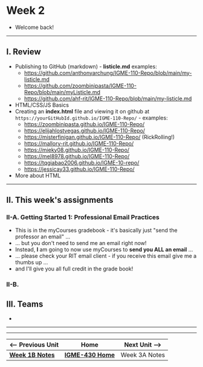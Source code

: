 # Week 2

- Welcome back!

---
  
## I. Review

- Publishing to GitHub (markdown) - **listicle.md** examples:
  - https://github.com/anthonyarchung/IGME-110-Repo/blob/main/my-listicle.md
  - https://github.com/zoombinipasta/IGME-110-Repo/blob/main/myListicle.md
  - https://github.com/ahf-rit/IGME-110-Repo/blob/main/my-listicle.md
- HTML/CSS/JS Basics
- Creating an **index.html** file and viewing it on github at `https://yourGitHubId.github.io/IGME-110-Repo/` - examples:
  - https://zoombinipasta.github.io/IGME-110-Repo/
  - https://elijahlostvegas.github.io/IGME-110-Repo/
  - https://misterfinigan.github.io/IGME-110-Repo/ (RickRolling!)
  - https://mallory-rit.github.io/IGME-110-Repo/
  - https://mieky08.github.io/IGME-110-Repo/
  - https://mel8978.github.io/IGME-110-Repo/
  - https://tqgiabao2006.github.io/IGME-10-repo/
  - https://jessicay33.github.io/IGME-110-Repo/
- More about HTML

---

## II. This week's assignments

### II-A. Getting Started 1: Professional Email Practices
- This is in the myCourses gradebook - it's basically just "send the professor an email" ...
- ... but you don't need to send me an email right now!
- Instead, **I** am going to now use myCourses to **send you ALL an email** ...
- ... please check your RIT email client - if you receive this email give me a thumbs up ...
- and I'll give you all full credit in the grade book!

### II-B. 
  
## III. Teams
- 

---
---

| <-- Previous Unit | Home | Next Unit -->
| --- | --- | --- 
|  [**Week 1B Notes**](1B.md)  |  [**IGME-430 Home**](../) | Week 3A Notes
